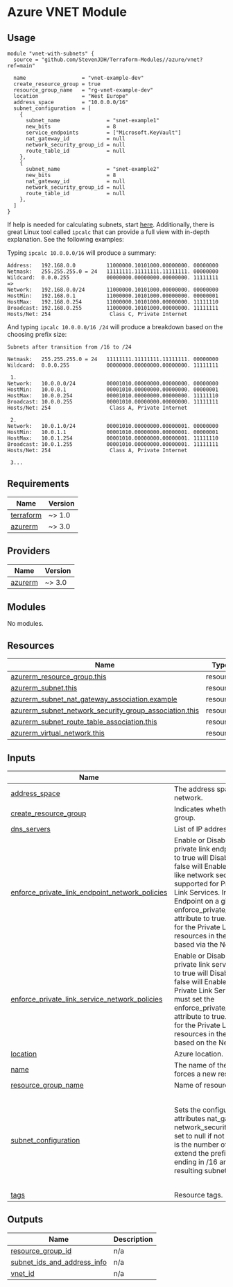 # Azure VNET Module

## Usage

```hcl
module "vnet-with-subnets" {
  source = "github.com/StevenJDH/Terraform-Modules//azure/vnet?ref=main"

  name                  = "vnet-example-dev"
  create_resource_group = true
  resource_group_name   = "rg-vnet-example-dev"
  location              = "West Europe"
  address_space         = "10.0.0.0/16"
  subnet_configuration  = [
    {
      subnet_name               = "snet-example1"
      new_bits                  = 8
      service_endpoints         = ["Microsoft.KeyVault"]
      nat_gateway_id            = null
      network_security_group_id = null
      route_table_id            = null
    },
    {
      subnet_name               = "snet-example2"
      new_bits                  = 8
      nat_gateway_id            = null
      network_security_group_id = null
      route_table_id            = null
    },
  ]
}
```

If help is needed for calculating subnets, start [here](https://www.site24x7.com/tools/ipv4-subnetcalculator.html). Additionally, there is great Linux tool called `ipcalc` that can provide a full view with in-depth explanation. See the following examples:

Typing `ipcalc 10.0.0.0/16` will produce a summary:

```shell
Address:   192.168.0.0          11000000.10101000.00000000. 00000000
Netmask:   255.255.255.0 = 24   11111111.11111111.11111111. 00000000
Wildcard:  0.0.0.255            00000000.00000000.00000000. 11111111
=>
Network:   192.168.0.0/24       11000000.10101000.00000000. 00000000
HostMin:   192.168.0.1          11000000.10101000.00000000. 00000001
HostMax:   192.168.0.254        11000000.10101000.00000000. 11111110
Broadcast: 192.168.0.255        11000000.10101000.00000000. 11111111
Hosts/Net: 254                   Class C, Private Internet
```

And typing `ipcalc 10.0.0.0/16 /24` will produce a breakdown based on the choosing prefix size:

```shell
Subnets after transition from /16 to /24

Netmask:   255.255.255.0 = 24   11111111.11111111.11111111. 00000000
Wildcard:  0.0.0.255            00000000.00000000.00000000. 11111111

 1.
Network:   10.0.0.0/24          00001010.00000000.00000000. 00000000
HostMin:   10.0.0.1             00001010.00000000.00000000. 00000001
HostMax:   10.0.0.254           00001010.00000000.00000000. 11111110
Broadcast: 10.0.0.255           00001010.00000000.00000000. 11111111
Hosts/Net: 254                   Class A, Private Internet

 2.
Network:   10.0.1.0/24          00001010.00000000.00000001. 00000000
HostMin:   10.0.1.1             00001010.00000000.00000001. 00000001
HostMax:   10.0.1.254           00001010.00000000.00000001. 11111110
Broadcast: 10.0.1.255           00001010.00000000.00000001. 11111111
Hosts/Net: 254                   Class A, Private Internet

 3...
```

<!-- BEGIN_TF_DOCS -->
## Requirements

| Name | Version |
|------|---------|
| <a name="requirement_terraform"></a> [terraform](#requirement\_terraform) | ~> 1.0 |
| <a name="requirement_azurerm"></a> [azurerm](#requirement\_azurerm) | ~> 3.0 |

## Providers

| Name | Version |
|------|---------|
| <a name="provider_azurerm"></a> [azurerm](#provider\_azurerm) | ~> 3.0 |

## Modules

No modules.

## Resources

| Name | Type |
|------|------|
| [azurerm_resource_group.this](https://registry.terraform.io/providers/hashicorp/azurerm/latest/docs/resources/resource_group) | resource |
| [azurerm_subnet.this](https://registry.terraform.io/providers/hashicorp/azurerm/latest/docs/resources/subnet) | resource |
| [azurerm_subnet_nat_gateway_association.example](https://registry.terraform.io/providers/hashicorp/azurerm/latest/docs/resources/subnet_nat_gateway_association) | resource |
| [azurerm_subnet_network_security_group_association.this](https://registry.terraform.io/providers/hashicorp/azurerm/latest/docs/resources/subnet_network_security_group_association) | resource |
| [azurerm_subnet_route_table_association.this](https://registry.terraform.io/providers/hashicorp/azurerm/latest/docs/resources/subnet_route_table_association) | resource |
| [azurerm_virtual_network.this](https://registry.terraform.io/providers/hashicorp/azurerm/latest/docs/resources/virtual_network) | resource |

## Inputs

| Name | Description | Type | Default | Required |
|------|-------------|------|---------|:--------:|
| <a name="input_address_space"></a> [address\_space](#input\_address\_space) | The address space that is used for the virtual network. | `string` | `"10.0.0.0/16"` | no |
| <a name="input_create_resource_group"></a> [create\_resource\_group](#input\_create\_resource\_group) | Indicates whether or not to create a resource group. | `bool` | `true` | no |
| <a name="input_dns_servers"></a> [dns\_servers](#input\_dns\_servers) | List of IP addresses of DNS servers. | `list(string)` | `[]` | no |
| <a name="input_enforce_private_link_endpoint_network_policies"></a> [enforce\_private\_link\_endpoint\_network\_policies](#input\_enforce\_private\_link\_endpoint\_network\_policies) | Enable or Disable network policies for the private link endpoint on the subnet. Setting this to true will Disable the policy and setting this to false will Enable the policy. Network policies, like network security groups (NSG), are not supported for Private Link Endpoints or Private Link Services. In order to deploy a Private Link Endpoint on a given subnet, you must set the enforce\_private\_link\_endpoint\_network\_policies attribute to true. This setting is only applicable for the Private Link Endpoint, for all other resources in the subnet access is controlled based via the Network Security Group. | `bool` | `false` | no |
| <a name="input_enforce_private_link_service_network_policies"></a> [enforce\_private\_link\_service\_network\_policies](#input\_enforce\_private\_link\_service\_network\_policies) | Enable or Disable network policies for the private link service on the subnet. Setting this to true will Disable the policy and setting this to false will Enable the policy. In order to deploy a Private Link Service on a given subnet, you must set the enforce\_private\_link\_service\_network\_policies attribute to true. This setting is only applicable for the Private Link Service, for all other resources in the subnet access is controlled based on the Network Security Group. | `bool` | `false` | no |
| <a name="input_location"></a> [location](#input\_location) | Azure location. | `string` | n/a | yes |
| <a name="input_name"></a> [name](#input\_name) | The name of the virtual network. Changing this forces a new resource to be created. | `string` | n/a | yes |
| <a name="input_resource_group_name"></a> [resource\_group\_name](#input\_resource\_group\_name) | Name of resource group. | `string` | n/a | yes |
| <a name="input_subnet_configuration"></a> [subnet\_configuration](#input\_subnet\_configuration) | Sets the configuration for the subnet. For attributes nat\_gateway\_id, network\_security\_group\_id and route\_table\_id, set to null if not needed. The new\_bits attribute is the number of additional bits with which to extend the prefix. For example, if given a prefix ending in /16 and a new\_bits value of 88, the resulting subnet address will have length /24. | <pre>list(object({<br>    subnet_name               = string<br>    new_bits                  = number<br>    service_endpoints         = optional(list(string))<br>    nat_gateway_id            = string<br>    network_security_group_id = string<br>    route_table_id            = string<br>  }))</pre> | <pre>[<br>  {<br>    "nat_gateway_id": null,<br>    "network_security_group_id": null,<br>    "new_bits": 8,<br>    "route_table_id": null,<br>    "service_endpoints": null,<br>    "subnet_name": "snet-default"<br>  }<br>]</pre> | no |
| <a name="input_tags"></a> [tags](#input\_tags) | Resource tags. | `map(string)` | `null` | no |

## Outputs

| Name | Description |
|------|-------------|
| <a name="output_resource_group_id"></a> [resource\_group\_id](#output\_resource\_group\_id) | n/a |
| <a name="output_subnet_ids_and_address_info"></a> [subnet\_ids\_and\_address\_info](#output\_subnet\_ids\_and\_address\_info) | n/a |
| <a name="output_vnet_id"></a> [vnet\_id](#output\_vnet\_id) | n/a |
<!-- END_TF_DOCS -->
